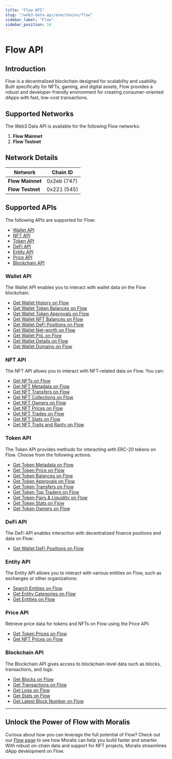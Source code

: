 ```yaml
---
title: "Flow API"
slug: "/web3-data-api/evm/chains/flow"
sidebar_label: "Flow"
sidebar_position: 14
---
```


# Flow API

## Introduction

Flow is a decentralized blockchain designed for scalability and usability. Built specifically for NFTs, gaming, and digital assets, Flow provides a robust and developer-friendly environment for creating consumer-oriented dApps with fast, low-cost transactions.

## Supported Networks

The Web3 Data API is available for the following Flow networks:

1. **Flow Mainnet**
2. **Flow Testnet**

## Network Details

| Network | Chain ID |
| ---- | ---- |
| **Flow Mainnet** | 0x2eb (747) |
| **Flow Testnet** | 0x221 (545) |

## Supported APIs

The following APIs are supported for Flow:


  - <a href="/web3-data-api/evm/reference#wallet-api">Wallet API</a>
  - <a href="/web3-data-api/evm/reference#nft-api">NFT API</a>
  - <a href="/web3-data-api/evm/reference#token-api">Token API</a>
  - <a href="/web3-data-api/evm/reference#defi-api">DeFi API</a>
  - <a href="/web3-data-api/evm/reference#entity-api">Entity API</a>
  - <a href="/web3-data-api/evm/reference#price-api">Price API</a>
  - <a href="/web3-data-api/evm/reference#blockchain-api">Blockchain API</a>


### Wallet API

The Wallet API enables you to interact with wallet data on the Flow blockchain.


  - <a href="/web3-data-api/evm/reference#get-wallet-history">Get Wallet History on Flow</a>
  - <a href="/web3-data-api/evm/reference#get-wallet-token-balances">Get Wallet Token Balances on Flow</a>
  - <a href="/web3-data-api/evm/reference#get-wallet-token-approvals">Get Wallet Token Approvals on Flow</a>
  - <a href="/web3-data-api/evm/reference#get-wallet-nfts">Get Wallet NFT Balances on Flow</a>
  - <a href="/web3-data-api/evm/reference#get-wallet-defi-positions">Get Wallet DeFi Positions on Flow</a>
  - <a href="/web3-data-api/evm/reference#get-wallet-net-worth">Get Wallet Net-worth on Flow</a>
  - <a href="/web3-data-api/evm/reference#get-wallet-pnl">Get Wallet PnL on Flow</a>
  - <a href="/web3-data-api/evm/reference#get-wallet-details">Get Wallet Details on Flow</a>
  - <a href="/web3-data-api/evm/reference#get-wallet-domains">Get Wallet Domains on Flow</a>


### NFT API

The NFT API allows you to interact with NFT-related data on Flow. You can:


  - <a href="/web3-data-api/evm/reference#get-nfts">Get NFTs on Flow</a>
  - <a href="/web3-data-api/evm/reference#get-nft-metadata">Get NFT Metadata on Flow</a>
  - <a href="/web3-data-api/evm/reference#get-nft-transfers">Get NFT Transfers on Flow</a>
  - <a href="/web3-data-api/evm/reference#get-nft-collections">Get NFT Collections on Flow</a>
  - <a href="/web3-data-api/evm/reference#get-nft-owners">Get NFT Owners on Flow</a>
  - <a href="/web3-data-api/evm/reference#get-nft-prices">Get NFT Prices on Flow</a>
  - <a href="/web3-data-api/evm/reference#get-nft-trades">Get NFT Trades on Flow</a>
  - <a href="/web3-data-api/evm/reference#get-nft-stats">Get NFT Stats on Flow</a>
  - <a href="/web3-data-api/evm/reference#get-nft-traits-and-rarity">Get NFT Traits and Rarity on Flow</a>


### Token API

The Token API provides methods for interacting with ERC-20 tokens on Flow. Choose from the following actions:


  - <a href="/web3-data-api/evm/reference#get-token-metadata">Get Token Metadata on Flow</a>
  - <a href="/web3-data-api/evm/reference#get-token-price">Get Token Price on Flow</a>
  - <a href="/web3-data-api/evm/reference#get-token-balances">Get Token Balances on Flow</a>
  - <a href="/web3-data-api/evm/reference#get-token-approvals">Get Token Approvals on Flow</a>
  - <a href="/web3-data-api/evm/reference#get-token-transfers">Get Token Transfers on Flow</a>
  - <a href="/web3-data-api/evm/reference#get-token-top-traders">Get Token Top Traders on Flow</a>
  - <a href="/web3-data-api/evm/reference#get-token-pairs--liquidity">Get Token Pairs & Liquidity on Flow</a>
  - <a href="/web3-data-api/evm/reference#get-token-stats">Get Token Stats on Flow</a>
  - <a href="/web3-data-api/evm/reference#get-token-owners">Get Token Owners on Flow</a>


### DeFi API

The DeFi API enables interaction with decentralized finance positions and data on Flow:


  - <a href="/web3-data-api/evm/reference#get-wallet-defi-positions">Get Wallet DeFi Positions on Flow</a>


### Entity API

The Entity API allows you to interact with various entities on Flow, such as exchanges or other organizations:


  - <a href="/web3-data-api/evm/reference#search-entities">Search Entities on Flow</a>
  - <a href="/web3-data-api/evm/reference#get-entity-categories">Get Entity Categories on Flow</a>
  - <a href="/web3-data-api/evm/reference#get-entities">Get Entities on Flow</a>


### Price API

Retrieve price data for tokens and NFTs on Flow using the Price API:


  - <a href="/web3-data-api/evm/reference#get-token-prices">Get Token Prices on Flow</a>
  - <a href="/web3-data-api/evm/reference#get-nft-prices">Get NFT Prices on Flow</a>


### Blockchain API

The Blockchain API gives access to blockchain-level data such as blocks, transactions, and logs:


  - <a href="/web3-data-api/evm/reference#get-blocks">Get Blocks on Flow</a>
  - <a href="/web3-data-api/evm/reference#get-transactions">Get Transactions on Flow</a>
  - <a href="/web3-data-api/evm/reference#get-logs">Get Logs on Flow</a>
  - <a href="/web3-data-api/evm/reference#get-stats">Get Stats on Flow</a>
  - <a href="/web3-data-api/evm/reference#get-latest-block-number">Get Latest Block Number on Flow</a>


---

## Unlock the Power of Flow with Moralis

Curious about how you can leverage the full potential of Flow? Check out our [Flow page](https://developers.moralis.com/chains/flow/) to see how Moralis can help you build faster and smarter. With robust on-chain data and support for NFT projects, Moralis streamlines dApp development on Flow.
